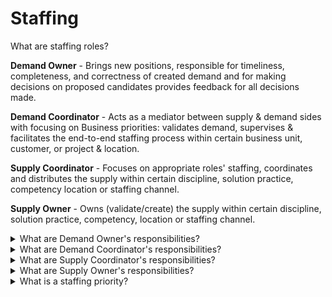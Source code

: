 # Staffing

<deatils>
  <summary>What are staffing roles?</summary>

**Demand Owner** - Brings new positions, responsible for timeliness, completeness, and correctness of created demand and for making decisions on proposed candidates provides feedback for all decisions made.

**Demand Coordinator** - Acts as a mediator between supply & demand sides with focusing on Business priorities: validates demand, supervises & facilitates the end-to-end staffing process within certain business unit, customer, or project & location.

**Supply Coordinator** - Focuses on appropriate roles' staffing, coordinates and distributes the supply within certain discipline, solution practice, competency location or staffing channel.

**Supply Owner** - Owns (validate/create) the supply within certain discipline, solution practice, competency, location or staffing channel.

</details>

<details>
  <summary>What are Demand Owner's responsibilities?</summary>

- **Clarify** the demand with client;
- **Create** it in CRM and Staffing Desk;
- **Keep** staffing requirements up to date in the Staffing Tools. Clafify them if needed;
- **Confirm** staffing channels that can be used (hiring from market, Internal Mobility etc);
- **Arrange** (or request arrange of) interviews for considered condidates (e.g., a technical interview, project manager talk, customer interview), back ground check, etc;
- **Make** prompt decisions on proposed candidates.

</details>

<details>
  <summary>What are Demand Coordinator's responsibilities?</summary>

- **Track** new relevant demand & validate its requirements;
- **Align** positions prioritization & facilitate location landing strategy if needed;
- **Engage** all existing staffing channels and relevant SpCs timely;
- **Oversee** the continuous resources delivery from Supply.
- **Facilitate** DOs to provide timely decision on candidates and handle escalations on demand side;
- **Assist** DO to keep information in Staffing Tools up to date.

</details>

<details>
  <summary>What are Supply Coordinator's responsibilities?</summary>

- **Track** new relevant demand & validate its requirements;
- **Check** candidate's availability;
- **Propose** the most relevant candidates for each position;
- **Initiate** hiring from market if needed and confirmed by DO.

</details>

<details>
  <summary>What are Supply Owner's responsibilities?</summary>

- **Manage and plan** capacity within respective pool (e.g., location, solution practice, resource pool, etc);
- **Ensure** the quality and relevance of candidates' profiles (UPSA/CVs). Check availability of candidates.

</details>

<details>
  <summary>What is a staffing priority?</summary>

Staffing prioritization is a mechanism that arranges positions in order of necessary attention and helps focus on the most critical positions.

</details>
